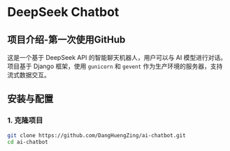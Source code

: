 # DeepSeek Chatbot

## 项目介绍-第一次使用GitHub
这是一个基于 DeepSeek API 的智能聊天机器人，用户可以与 AI 模型进行对话。项目基于 Django 框架，使用 `gunicorn` 和 `gevent` 作为生产环境的服务器，支持流式数据交互。

## 安装与配置

### 1. 克隆项目

```bash
git clone https://github.com/DangHuengZing/ai-chatbot.git
cd ai-chatbot
